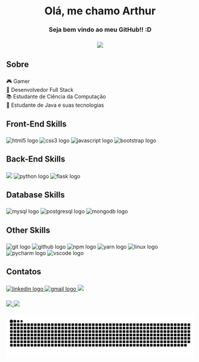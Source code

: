 <h1 align="center">Olá, me chamo Arthur</h1>

###

<h3 align="center">Seja bem vindo ao meu GitHub!! :D</h3>

###

<div align="center">
  <img height="250" src="https://static.wikia.nocookie.net/tibia/images/2/22/Wild_Warrior.gif/revision/latest/top-crop/width/360/height/360?cb=20180206145414&path-prefix=en"  />
</div>

###

<h2 align="left">Sobre</h2>

###

<p align="left">🎮 Gamer<br>🔭 Desenvolvedor Full Stack<br>📚 Estudante de Ciência da Computação<br>🎲 Estudante de Java e suas tecnologias</p>

###

<h2 align="left">Front-End Skills</h2>

###

<div align="left">
  <img src="https://cdn.jsdelivr.net/gh/devicons/devicon/icons/html5/html5-original.svg" height="40" width="52" alt="html5 logo"  />
  <img src="https://cdn.jsdelivr.net/gh/devicons/devicon/icons/css3/css3-original.svg" height="40" width="52" alt="css3 logo"  />
  <img src="https://cdn.jsdelivr.net/gh/devicons/devicon/icons/javascript/javascript-original.svg" height="40" width="52" alt="javascript logo"  />
  <img src="https://cdn.jsdelivr.net/gh/devicons/devicon/icons/bootstrap/bootstrap-original.svg" height="40" width="52" alt="bootstrap logo"  />
</div>

###

<h2 align="left">Back-End Skills</h2>

###

<div align="left">
  <img src="https://cdn.jsdelivr.net/gh/devicons/devicon/icons/java/java-original-wordmark.svg" height="60" />
  <img src="https://cdn.jsdelivr.net/gh/devicons/devicon/icons/python/python-original.svg" height="40" width="52" alt="python logo"  />
  <img src="https://cdn.jsdelivr.net/gh/devicons/devicon/icons/spring/spring-original.svg" height="40" width="52" alt="flask logo"  />
</div>

###

<h2 align="left">Database Skills</h2>

###

<div align="left">
  <img src="https://cdn.jsdelivr.net/gh/devicons/devicon/icons/mysql/mysql-original.svg" height="40" width="52" alt="mysql logo"  />
  <img src="https://cdn.jsdelivr.net/gh/devicons/devicon/icons/postgresql/postgresql-original.svg" height="40" width="52" alt="postgresql logo"  />
  <img src="https://cdn.jsdelivr.net/gh/devicons/devicon/icons/mongodb/mongodb-original.svg" height="40" width="52" alt="mongodb logo"  />
</div>

###

<h2 align="left">Other Skills</h2>

###

<div align="left">
  <img src="https://cdn.jsdelivr.net/gh/devicons/devicon/icons/git/git-original.svg" height="40" width="52" alt="git logo"  />
  <img src="https://cdn.jsdelivr.net/gh/devicons/devicon/icons/github/github-original.svg" height="40" width="52" alt="github logo"  />
  <img src="https://cdn.jsdelivr.net/gh/devicons/devicon/icons/npm/npm-original-wordmark.svg" height="40" width="52" alt="npm logo"  />
  <img src="https://cdn.jsdelivr.net/gh/devicons/devicon/icons/yarn/yarn-original.svg" height="40" width="52" alt="yarn logo"  />
  <img src="https://cdn.jsdelivr.net/gh/devicons/devicon/icons/linux/linux-original.svg" height="40" width="52" alt="linux logo"  />
  <img src="https://cdn.jsdelivr.net/gh/devicons/devicon/icons/pycharm/pycharm-original.svg" height="40" width="52" alt="pycharm logo"  />
  <img src="https://cdn.jsdelivr.net/gh/devicons/devicon/icons/vscode/vscode-original.svg" height="40" width="52" alt="vscode logo"  />

</div>

###

<h2 align="left">Contatos</h2>

###

<div align="left">
  <a href="https://www.linkedin.com/in/arthurvalmeida/" target="_blank">
    <img src="https://img.shields.io/badge/-LinkedIn-%230077B5?style=for-the-badge&logo=linkedin&logoColor=white" alt="linkedin logo"  />
  </a>
  <a href="devarthuralmeida@gmail.com" target="_blank">
    <img src="https://img.shields.io/badge/Gmail-D14836?style=for-the-badge&logo=gmail&logoColor=white" alt="gmail logo"  />
  </a>
  <a href="https://t.me/Arthur_Almeida1"><img src="https://img.shields.io/badge/Telegram-2CA5E0?style=for-the-badge&logo=telegram&logoColor=white"></a>
  </a>
</div>

###

<div>
  <a href="https://github.com/ArthurAlmeida1">
  <img height="150em" src="https://github-readme-stats.vercel.app/api?username=ArthurAlmeida1&show_icons=true&theme=dark&include_all_commits=true&count_private=true"/>
  <img height="150em" src="https://github-readme-stats.vercel.app/api/top-langs/?username=ArthurAlmeida1&layout=compact&langs_count=7&theme=dark"/>
</div>

###

![Snake animation](https://github.com/ArthurAlmeida1/ArthurAlmeida1/blob/output/github-contribution-grid-snake.svg)
